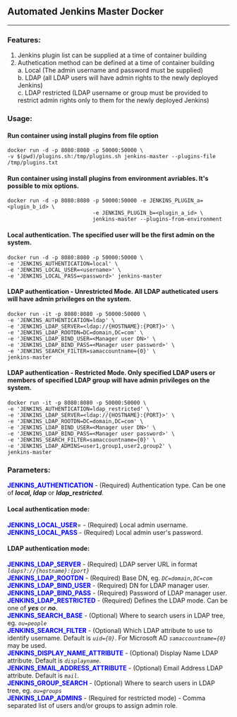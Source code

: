 ## Automated Jenkins Master Docker
----------
### Features:
1. Jenkins plugin list can be supplied at a time of container building
2. Authetication method can be defined at a time of container building  
    a. Local (The admin username and password must be supplied)  
    b. LDAP (all LDAP users will have admin rights to the newly deployed Jenkins)  
    c. LDAP restricted (LDAP username or group must be provided to restrict admin rights only to them for the newly deployed Jenkins)  

### Usage:  

#### Run container using install plugins from file option
```
docker run -d -p 8080:8080 -p 50000:50000 \
-v $(pwd)/plugins.sh:/tmp/plugins.sh jenkins-master --plugins-file /tmp/plugins.txt
```  

#### Run container using install plugins from environment avriables. It's possible to mix options.

```
docker run -d -p 8080:8080 -p 50000:50000 -e JENKINS_PLUGIN_a=<plugin_b_id> \
                           -e JENKINS_PLUGIN_b=<plugin_a_id> \
                           jenkins-master --plugins-from-environment
```

#### Local authentication. The specified user will be the first admin on the system.
```
docker run -d -p 8080:8080 -p 50000:50000 \
-e 'JENKINS_AUTHENTICATION=local' \
-e 'JENKINS_LOCAL_USER=<username>' \
-e 'JENKINS_LOCAL_PASS=<password>' jenkins-master
```

#### LDAP authentication - Unrestricted Mode. All LDAP autheticated users will have admin privileges on the system.
```
docker run -it -p 8080:8080 -p 50000:50000 \
-e 'JENKINS_AUTHENTICATION=ldap' \
-e 'JENKINS_LDAP_SERVER=<ldap://{HOSTNAME}:{PORT}>' \
-e 'JENKINS_LDAP_ROOTDN=DC=domain,DC=com' \
-e 'JENKINS_LDAP_BIND_USER=<Manager user DN>' \
-e 'JENKINS_LDAP_BIND_PASS=<Manager user password>' \
-e 'JENKINS_SEARCH_FILTER=samaccountname={0}' \
jenkins-master

```

#### LDAP authentication - Restricted Mode. Only specified LDAP users or members of specified LDAP group will have admin privileges on the system.
```
docker run -it -p 8080:8080 -p 50000:50000 \
-e 'JENKINS_AUTHENTICATION=ldap_restricted' \
-e 'JENKINS_LDAP_SERVER=<ldap://{HOSTNAME}:{PORT}>' \
-e 'JENKINS_LDAP_ROOTDN=DC=domain,DC=com' \
-e 'JENKINS_LDAP_BIND_USER=<Manager user DN>' \
-e 'JENKINS_LDAP_BIND_PASS=<Manager user password>' \
-e 'JENKINS_SEARCH_FILTER=samaccountname={0}' \
-e 'JENKINS_LDAP_ADMINS=user1,group1,user2,group2' \
jenkins-master

```

### Parameters:

<span style="color:blue">**JENKINS_AUTHENTICATION**</span> - (Required) Authentication type. Can be one of ***local, ldap*** or ***ldap_restricted***.

#### Local authentication mode:
<span style="color:blue">**JENKINS_LOCAL_USER**</span>=<username> - (Required) Local admin username.   
<span style="color:blue">**JENKINS_LOCAL_PASS**</span> - (Required) Local admin user's password.  

#### LDAP authentication mode:
<span style="color:blue">**JENKINS_LDAP_SERVER**</span> - (Required) LDAP server URL in format *`ldaps?://{hostname}:{port}`*  
<span style="color:blue">**JENKINS_LDAP_ROOTDN**</span> - (Required) Base DN, eg. *`DC=domain,DC=com`*  
<span style="color:blue">**JENKINS_LDAP_BIND_USER**</span> - (Required) DN for LDAP manager user.  
<span style="color:blue">**JENKINS_LDAP_BIND_PASS**</span> - (Required) Password of LDAP manager user.  
<span style="color:blue">**JENKINS_LDAP_RESTRICTED**</span> - (Required) Defines the LDAP mode. Can be one of ***yes*** or ***no***.  
<span style="color:blue">**JENKINS_SEARCH_BASE**</span> - (Optional) Where to search users in LDAP tree, eg. *`ou=people`*   
<span style="color:blue">**JENKINS_SEARCH_FILTER**</span> - (Optional) Which LDAP attribute to use to identify username. Default is *`uid={0}`*. For Microsoft AD *`samaccountname={0}`* may be used.  
<span style="color:blue">**JENKINS_DISPLAY_NAME_ATTRIBUTE**</span> - (Optional) Display Name LDAP attribute. Default is *`displayname`*.  
<span style="color:blue">**JENKINS_EMAIL_ADDRESS_ATTRIBUTE**</span> - (Optional) Email Address LDAP attribute. Default is *`mail`*.  
<span style="color:blue">**JENKINS_GROUP_SEARCH**</span> - (Optional) Where to search users in LDAP tree, eg. *`ou=groups`*   
<span style="color:blue">**JENKINS_LDAP_ADMINS**</span> - (Required for restricted mode) - Comma separated list of users and/or groups to assign admin role.  

